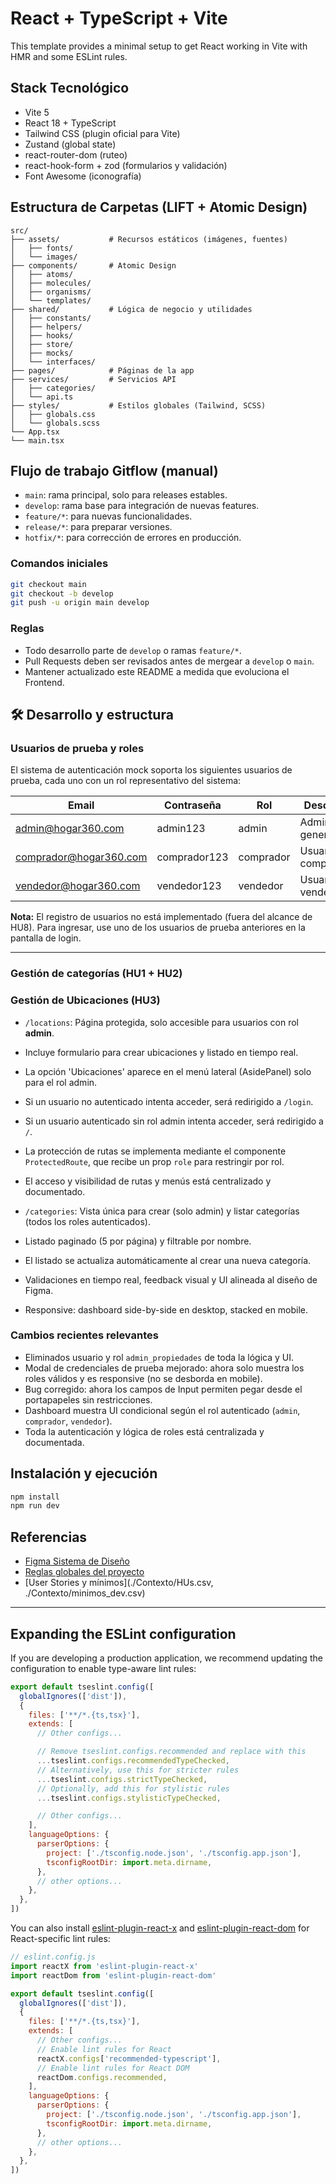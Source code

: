 # React + TypeScript + Vite

This template provides a minimal setup to get React working in Vite with HMR and some ESLint rules.

## Stack Tecnológico
- Vite 5
- React 18 + TypeScript
- Tailwind CSS (plugin oficial para Vite)
- Zustand (global state)
- react-router-dom (ruteo)
- react-hook-form + zod (formularios y validación)
- Font Awesome (iconografía)

## Estructura de Carpetas (LIFT + Atomic Design)
```
src/
├── assets/           # Recursos estáticos (imágenes, fuentes)
│   ├── fonts/
│   └── images/
├── components/       # Atomic Design
│   ├── atoms/
│   ├── molecules/
│   ├── organisms/
│   └── templates/
├── shared/           # Lógica de negocio y utilidades
│   ├── constants/
│   ├── helpers/
│   ├── hooks/
│   ├── store/
│   ├── mocks/
│   └── interfaces/
├── pages/            # Páginas de la app
├── services/         # Servicios API
│   ├── categories/
│   └── api.ts
├── styles/           # Estilos globales (Tailwind, SCSS)
│   ├── globals.css
│   └── globals.scss
└── App.tsx
└── main.tsx
```

## Flujo de trabajo Gitflow (manual)
- `main`: rama principal, solo para releases estables.
- `develop`: rama base para integración de nuevas features.
- `feature/*`: para nuevas funcionalidades.
- `release/*`: para preparar versiones.
- `hotfix/*`: para corrección de errores en producción.

### Comandos iniciales
```bash
git checkout main
git checkout -b develop
git push -u origin main develop
```

### Reglas
- Todo desarrollo parte de `develop` o ramas `feature/*`.
- Pull Requests deben ser revisados antes de mergear a `develop` o `main`.
- Mantener actualizado este README a medida que evoluciona el Frontend.

## 🛠️ Desarrollo y estructura

### Usuarios de prueba y roles

El sistema de autenticación mock soporta los siguientes usuarios de prueba, cada uno con un rol representativo del sistema:

| Email                       | Contraseña      | Rol                  | Descripción                        |
|-----------------------------|-----------------|----------------------|-------------------------------------|
| admin@hogar360.com          | admin123        | admin                | Administrador general               |
| comprador@hogar360.com      | comprador123    | comprador            | Usuario comprador                   |
| vendedor@hogar360.com       | vendedor123     | vendedor             | Usuario vendedor                    |

**Nota:** El registro de usuarios no está implementado (fuera del alcance de HU8). Para ingresar, use uno de los usuarios de prueba anteriores en la pantalla de login.

---

### Gestión de categorías (HU1 + HU2)

### Gestión de Ubicaciones (HU3)

- `/locations`: Página protegida, solo accesible para usuarios con rol **admin**.
- Incluye formulario para crear ubicaciones y listado en tiempo real.
- La opción 'Ubicaciones' aparece en el menú lateral (AsidePanel) solo para el rol admin.
- Si un usuario no autenticado intenta acceder, será redirigido a `/login`.
- Si un usuario autenticado sin rol admin intenta acceder, será redirigido a `/`.
- La protección de rutas se implementa mediante el componente `ProtectedRoute`, que recibe un prop `role` para restringir por rol.
- El acceso y visibilidad de rutas y menús está centralizado y documentado.

- `/categories`: Vista única para crear (solo admin) y listar categorías (todos los roles autenticados).
- Listado paginado (5 por página) y filtrable por nombre.
- El listado se actualiza automáticamente al crear una nueva categoría.
- Validaciones en tiempo real, feedback visual y UI alineada al diseño de Figma.
- Responsive: dashboard side-by-side en desktop, stacked en mobile.

### Cambios recientes relevantes
- Eliminados usuario y rol `admin_propiedades` de toda la lógica y UI.
- Modal de credenciales de prueba mejorado: ahora solo muestra los roles válidos y es responsive (no se desborda en mobile).
- Bug corregido: ahora los campos de Input permiten pegar desde el portapapeles sin restricciones.
- Dashboard muestra UI condicional según el rol autenticado (`admin`, `comprador`, `vendedor`).
- Toda la autenticación y lógica de roles está centralizada y documentada.

## Instalación y ejecución
```bash
npm install
npm run dev
```

## Referencias
- [Figma Sistema de Diseño](https://www.figma.com/design/598hfN0nUaRfziiFQ3kOXM/Reto-Hogar360?node-id=0-1&p=f&t=kvsjhB18VLkd8V75-0)
- [Reglas globales del proyecto](./Contexto/project-rules-react.md)
- [User Stories y mínimos](./Contexto/HUs.csv, ./Contexto/minimos_dev.csv)

---

## Expanding the ESLint configuration

If you are developing a production application, we recommend updating the configuration to enable type-aware lint rules:

```js
export default tseslint.config([
  globalIgnores(['dist']),
  {
    files: ['**/*.{ts,tsx}'],
    extends: [
      // Other configs...

      // Remove tseslint.configs.recommended and replace with this
      ...tseslint.configs.recommendedTypeChecked,
      // Alternatively, use this for stricter rules
      ...tseslint.configs.strictTypeChecked,
      // Optionally, add this for stylistic rules
      ...tseslint.configs.stylisticTypeChecked,

      // Other configs...
    ],
    languageOptions: {
      parserOptions: {
        project: ['./tsconfig.node.json', './tsconfig.app.json'],
        tsconfigRootDir: import.meta.dirname,
      },
      // other options...
    },
  },
])
```

You can also install [eslint-plugin-react-x](https://github.com/Rel1cx/eslint-react/tree/main/packages/plugins/eslint-plugin-react-x) and [eslint-plugin-react-dom](https://github.com/Rel1cx/eslint-react/tree/main/packages/plugins/eslint-plugin-react-dom) for React-specific lint rules:

```js
// eslint.config.js
import reactX from 'eslint-plugin-react-x'
import reactDom from 'eslint-plugin-react-dom'

export default tseslint.config([
  globalIgnores(['dist']),
  {
    files: ['**/*.{ts,tsx}'],
    extends: [
      // Other configs...
      // Enable lint rules for React
      reactX.configs['recommended-typescript'],
      // Enable lint rules for React DOM
      reactDom.configs.recommended,
    ],
    languageOptions: {
      parserOptions: {
        project: ['./tsconfig.node.json', './tsconfig.app.json'],
        tsconfigRootDir: import.meta.dirname,
      },
      // other options...
    },
  },
])
```
